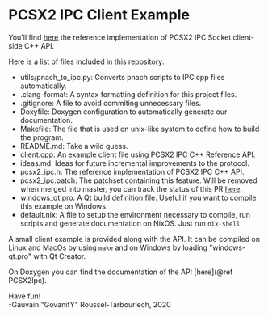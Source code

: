 PCSX2 IPC Client Example
======
You'll find [here](https://code.govanify.com/govanify/pcsx2_ipc/)
the reference implementation of PCSX2 IPC Socket client-side C++ API.    

Here is a list of files included in this repository:

* utils/pnach\_to\_ipc.py: Converts pnach scripts to IPC cpp files
  automatically.   
* .clang-format: A syntax formatting definition for this project files.  
* .gitignore: A file to avoid commiting unnecessary files.  
* Doxyfile: Doxygen configuration to automatically generate our documentation.  
* Makefile: The file that is used on unix-like system to define how to build the
  program.  
* README.md: Take a wild guess.  
* client.cpp: An example client file using PCSX2 IPC C++ Reference API.
* ideas.md: Ideas for future incremental improvements to the protocol.  
* pcsx2\_ipc.h: The reference implementation of PCSX2 IPC C++ API.  
* pcsx2\_ipc.patch: The patchset containing this feature. Will be removed when
  merged into master, you can track the status of this PR
  [here](https://github.com/PCSX2/pcsx2/pull/3591).
* windows\_qt.pro: A Qt build definition file. Useful if you want to compile
  this example on Windows.  
* default.nix: A file to setup the environment necessary to compile, run scripts
  and generate documentation on NixOS. Just run `nix-shell`.


A small client example is provided along with the API. It can be compiled on
Linux and MacOs by using `make` and on Windows by loading "windows-qt.pro" with
Qt Creator.  

On Doxygen you can find the documentation of the API [here](@ref PCSX2Ipc).  

Have fun!  
-Gauvain "GovanifY" Roussel-Tarbouriech, 2020
